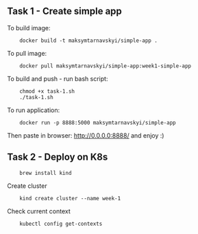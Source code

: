 ## Task 1 - Create simple app

To build image:
```
    docker build -t maksymtarnavskyi/simple-app .
```

To pull image:
```
    docker pull maksymtarnavskyi/simple-app:week1-simple-app
```

To build and push - run bash script:
```
    chmod +x task-1.sh
    ./task-1.sh
```

To run application:
```
    docker run -p 8888:5000 maksymtarnavskyi/simple-app
```
Then paste in browser: http://0.0.0.0:8888/ and enjoy :)


## Task 2 - Deploy on K8s

```
    brew install kind
```

Create cluster

```
    kind create cluster --name week-1
```
Check current context
```
    kubectl config get-contexts
```
